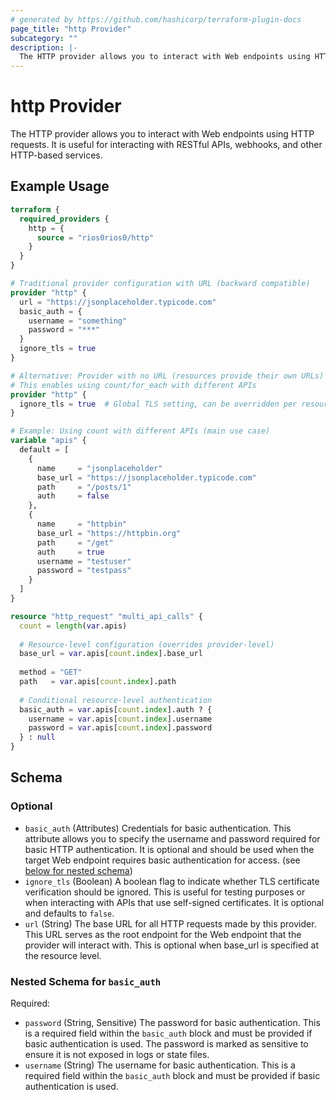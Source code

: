 ```yaml
---
# generated by https://github.com/hashicorp/terraform-plugin-docs
page_title: "http Provider"
subcategory: ""
description: |-
  The HTTP provider allows you to interact with Web endpoints using HTTP requests. It is useful for interacting with RESTful APIs, webhooks, and other HTTP-based services.
---
```


# http Provider

The HTTP provider allows you to interact with Web endpoints using HTTP requests. It is useful for interacting with RESTful APIs, webhooks, and other HTTP-based services.

## Example Usage

```terraform
terraform {
  required_providers {
    http = {
      source = "rios0rios0/http"
    }
  }
}

# Traditional provider configuration with URL (backward compatible)
provider "http" {
  url = "https://jsonplaceholder.typicode.com"
  basic_auth = {
    username = "something"
    password = "***"
  }
  ignore_tls = true
}

# Alternative: Provider with no URL (resources provide their own URLs)
# This enables using count/for_each with different APIs
provider "http" {
  ignore_tls = true  # Global TLS setting, can be overridden per resource
}

# Example: Using count with different APIs (main use case)
variable "apis" {
  default = [
    {
      name     = "jsonplaceholder"
      base_url = "https://jsonplaceholder.typicode.com"
      path     = "/posts/1"
      auth     = false
    },
    {
      name     = "httpbin"
      base_url = "https://httpbin.org"
      path     = "/get"
      auth     = true
      username = "testuser"
      password = "testpass"
    }
  ]
}

resource "http_request" "multi_api_calls" {
  count = length(var.apis)
  
  # Resource-level configuration (overrides provider-level)
  base_url = var.apis[count.index].base_url
  
  method = "GET"
  path   = var.apis[count.index].path
  
  # Conditional resource-level authentication
  basic_auth = var.apis[count.index].auth ? {
    username = var.apis[count.index].username
    password = var.apis[count.index].password
  } : null
}
```

<!-- schema generated by tfplugindocs -->
## Schema

### Optional

- `basic_auth` (Attributes) Credentials for basic authentication. This attribute allows you to specify the username and password required for basic HTTP authentication. It is optional and should be used when the target Web endpoint requires basic authentication for access. (see [below for nested schema](#nestedatt--basic_auth))
- `ignore_tls` (Boolean) A boolean flag to indicate whether TLS certificate verification should be ignored. This is useful for testing purposes or when interacting with APIs that use self-signed certificates. It is optional and defaults to `false`.
- `url` (String) The base URL for all HTTP requests made by this provider. This URL serves as the root endpoint for the Web endpoint that the provider will interact with. This is optional when base_url is specified at the resource level.

<a id="nestedatt--basic_auth"></a>
### Nested Schema for `basic_auth`

Required:

- `password` (String, Sensitive) The password for basic authentication. This is a required field within the `basic_auth` block and must be provided if basic authentication is used. The password is marked as sensitive to ensure it is not exposed in logs or state files.
- `username` (String) The username for basic authentication. This is a required field within the `basic_auth` block and must be provided if basic authentication is used.
